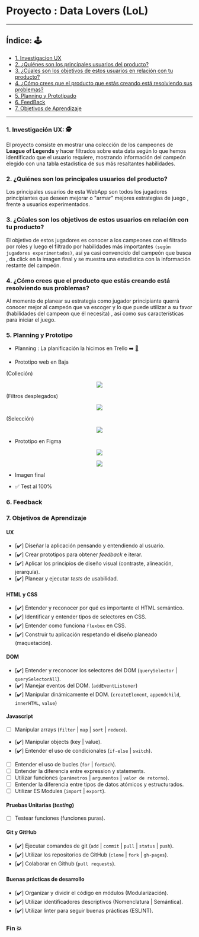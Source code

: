 # Proyecto : Data Lovers (LoL)
***
## Índice: 🕹️
* [1. Investigacion UX](#-1-investigacion-ux)
* [2. ¿Quiénes son los principales usuarios del producto?](#-2-quienes-son-los-principales-usuarios-del-producto)
* [3. ¿Cúales son los objetivos de estos usuarios en relación con tu producto?](#3-cuales-son-los-objetivos-de-estos-usuarios-en-relacion-con-tu-producto)
* [4. ¿Cómo crees que el producto que estás creando está resolviendo sus problemas?](#4-como-crees-que-el-producto-que-estas-creando-esta-resolviendo-sus-problemas)
* [5. Planning y Prototipado](#5-planning-y-prototipado)
* [6. FeedBack](#7-feedback)
* [7. Objetivos de Aprendizaje](#8-objetivos-de-aprendizaje)

***
### 1. Investigación UX: 🕵️
 
El proyecto consiste en mostrar una colección de los campeones de **League of Legends** y hacer filtrados sobre esta data según lo que hemos identificado que el usuario requiere, mostrando información del campeón elegido con una tabla estadística de sus más resaltantes habilidades.

### 2. ¿Quiénes son los principales usuarios del producto?

Los principales usuarios de esta WebApp son todos los jugadores principiantes que deseen mejorar o "armar" mejores estrategias de juego , frente a usuarios experimentados.

### 3. ¿Cúales son los objetivos de estos usuarios en relación con tu producto?

El objetivo de estos jugadores es conocer a los campeones con el filtrado por roles y luego el filtrado por habilidades más importantes `(según jugadores experimentados)`, así ya casi convencido del campeón que busca , da click en la imagen final y se muestra una estadística con la información restante del campeón.

### 4. ¿Cómo crees que el producto que estás creando está resolviendo sus problemas?

Al momento de planear su estrategia como jugador principiante querrá conocer mejor al campeón que va escoger y lo que puede utilizar a su favor (habilidades del campeon que él necesita) , así como sus características para iniciar el juego.

### 5. Planning y Prototipo
* Planning :
La planificación la hicimos en Trello ➡️ [📅](https://trello.com/b/alwHl1ug/data-lovers-lol)

* Prototipo web en Baja

(Colleción)
<p align="center"> <img src="assets/protWebBaja.jpg"> </p>

(Filtros desplegados)
<p align="center"> <img src="assets/protWebBajaFiltrado.png"> </p>

(Selección)
<p align="center"> <img src="assets/protWebBajaSelect.png" > </p>

* Prototipo en Figma

<p align="center"> <img src="assets/protWebAlta.png"> </p>
<p align="center"> <img src="assets/protWebAltaSelect.png"> </p>

* Imagen final


* ✅ Test al 100%



### 6. Feedback



### 7. Objetivos de Aprendizaje

#### UX

- [✔️] Diseñar la aplicación pensando y entendiendo al usuario.
- [✔️] Crear prototipos para obtener _feedback_ e iterar.
- [✔️] Aplicar los principios de diseño visual (contraste, alineación, jerarquía).
- [✔️] Planear y ejecutar _tests_ de usabilidad.

#### HTML y CSS

- [✔️] Entender y reconocer por qué es importante el HTML semántico.
- [✔️] Identificar y entender tipos de selectores en CSS.
- [✔️] Entender como funciona `flexbox` en CSS.
- [✔️] Construir tu aplicación respetando el diseño planeado (maquetación).

#### DOM

- [✔️] Entender y reconocer los selectores del DOM (`querySelector` | `querySelectorAll`).
- [✔️] Manejar eventos del DOM. (`addEventListener`)
- [✔️] Manipular dinámicamente el DOM. (`createElement`, `appendchild`, `innerHTML`, `value`)

#### Javascript

- [ ] Manipular arrays (`filter` | `map` | `sort` | `reduce`).
- [✔️] Manipular objects (key | value).
- [✔️] Entender el uso de condicionales (`if-else` | `switch`).
- [ ] Entender el uso de bucles (`for` | `forEach`).
- [ ] Entender la diferencia entre expression y statements.
- [ ] Utilizar funciones (`parámetros` | `argumentos` | `valor de retorno`).
- [ ] Entender la diferencia entre tipos de datos atómicos y estructurados.
- [ ] Utilizar ES Modules (`import` | `export`).

#### Pruebas Unitarias (_testing_)
- [ ] Testear funciones (funciones puras).

#### Git y GitHub
- [✔️] Ejecutar comandos de git (`add` | `commit` | `pull` | `status` | `push`).
- [✔️] Utilizar los repositorios de GitHub (`clone` | `fork` | `gh-pages`).
- [✔️] Colaborar en Github (`pull requests`).

#### Buenas prácticas de desarrollo
- [✔️] Organizar y dividir el código en módulos (Modularización).
- [✔️] Utilizar identificadores descriptivos (Nomenclatura | Semántica).
- [✔️] Utilizar linter para seguir buenas prácticas (ESLINT).

### Fin :boom:
